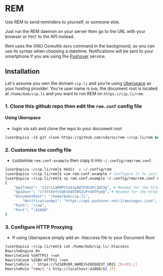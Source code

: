 # REM

Use REM to send reminders to yourself, or someone else.

Just run the REM daemon on your server then go to the URL with your browser or `POST` to the API instead.

Rem uses the GNU Coreutils `date` command in the background, so you can use its syntax when choosing a datetime. Notifications will be sent to your smartphone if you are using the [Pushover](http://pushover.net) service.

## Installation

Let's assume you own the domain `cip.li` and you're using [Uberspace](https://uberspace.de) as your hosting provider. You're user name is `bob`, the document root is located at `/home/bob/cip.li` and you want to run REM on `https://cip.li/rem`.

### 1. Clone this github repo then edit the `rem.conf` config file

#### Using Uberspace

- login via ssh and clone the repo to your document root

```bash
[user@spica ~]$ git clone https://github.com/sdaros/rem ~/cip.li/rem && cd ~/cip.li/rem
```

### 2. Customise the config file

- customise `rem.conf.example` then copy it into `~/.config/rem/rem.conf`.

```bash
[user@spica ~/cip.li/rem]$ mkdir -p ~/.config/rem
[user@spica ~/cip.li/rem]$ vim rem.conf.example # Configure it to suit your needs
[user@spica ~/cip.li/rem]$ cp rem.conf.example ~/.config/rem/rem.conf && cat ~/.config/rem/rem.conf
{
	"ApiToken": "n1VrLLmRMPStaX3pA8TPdh2Kl2QS3q", # Needed for the https://pushover.net Notification Service
	"ApiUser": "cf3YtkHfnSQkYb8GTWSZuPrddTPymQ", # Needed for the https://pushover.net Notification Service
	"DocumentRoot": "/home/bob/cip.li",
        "NotificationApi": "https://api.pushover.net/1/messages.json",
	"Path": "/rem",
	"Port": ":42888"
}
```

### 3. Configure HTTP Proxying

- If using Uberspace simply add an .htaccess file to your Document Root

```bash
[user@spica ~/cip.li/rem]$ cat /home/bob/cip.li/.htaccess
RewriteEngine On
RewriteCond %{HTTPS} !=on
RewriteCond %{ENV:HTTPS} !=on
RewriteRule .* https://%{SERVER_NAME}%{REQUEST_URI} [R=301,L]
RewriteRule ^rem/(.*) http://localhost:42888/$1 [P]
```
